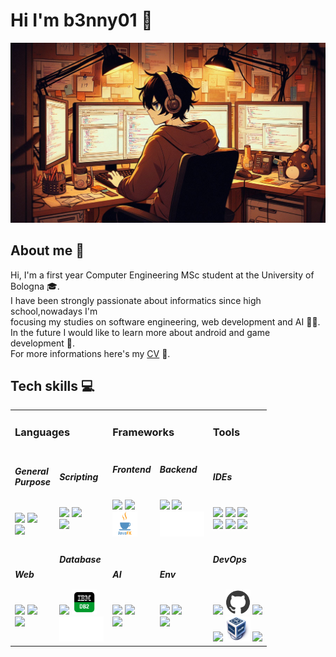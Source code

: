 # Hi I'm b3nny01 👋

<img src="_readmeImgs_/profileDesk.jpeg" width="600px">

## About me 📒

<p style="width:600 px">
Hi, I'm a first year Computer Engineering MSc student at the University of Bologna 🎓.<br/>
I have been strongly passionate about informatics since high school,nowadays I'm<br/>
focusing my studies on software engineering, web development and AI 👨‍💻.<br/>
In the future I would like to learn more about android and game development 👾.<br/>
For more informations here's my <a href="https://github.com/b3nny01/b3nny01/blob/main/_static_/Benenati_CV_en.pdf" target="_blank">CV</a> 📎.
</p>

## Tech skills 💻

<p align="center" style="width:600px">
<table>
<tr></tr>
<tr><td colspan="2"><h3>Languages</h3></td> <td colspan="2"><h3>Frameworks</h3></td><td colspan="2"><h3>Tools</h3></td></tr>
<tr>
    <td>
        <h5>General<br/>Purpose</h5><br/>
         <img src="https://cdn.jsdelivr.net/gh/devicons/devicon@latest/icons/c/c-original.svg" height="40px"/>
         <img src="https://cdn.jsdelivr.net/gh/devicons/devicon@latest/icons/java/java-original.svg" height="40px"/><br/>
         <img src="https://cdn.jsdelivr.net/gh/devicons/devicon@latest/icons/kotlin/kotlin-original.svg"  height="40px"/>  
    </td>
    <td>
        <h5>Scripting<br/></h5><br/>    
         <img src="https://cdn.jsdelivr.net/gh/devicons/devicon@latest/icons/bash/bash-original.svg" height="40px" />
         <img src="https://cdn.jsdelivr.net/gh/devicons/devicon@latest/icons/python/python-original.svg" height="40px" /><br/>
         <img src="https://cdn.jsdelivr.net/gh/devicons/devicon@latest/icons/javascript/javascript-original.svg" height="40px" />
    </td>
    <td>
        <h5>Frontend</h5><br/>
         <img src="https://cdn.jsdelivr.net/gh/devicons/devicon@latest/icons/jquery/jquery-plain-wordmark.svg" height="40px"/>
         <img src="https://cdn.jsdelivr.net/gh/devicons/devicon@latest/icons/react/react-original.svg" height="40px"/><br/>
         <img src="_readmeImgs_/frameworks/javafx.png" height="40px">
    </td>
    <td>
        <h5>Backend</h5><br/>
         <img src="https://cdn.jsdelivr.net/gh/devicons/devicon@latest/icons/hibernate/hibernate-original.svg" height="40px" />
         <img src="https://cdn.jsdelivr.net/gh/devicons/devicon@latest/icons/nodejs/nodejs-original.svg" height="40px"/><br/>
         <img src="_readmeImgs_/empty.png" height="40px">
    </td>
    <td colspan="2">
        <h5>IDEs</h5><br/>
         <img src="https://cdn.jsdelivr.net/gh/devicons/devicon@latest/icons/eclipse/eclipse-original.svg" height="40px" />
         <img src="https://cdn.jsdelivr.net/gh/devicons/devicon@latest/icons/dbeaver/dbeaver-original.svg" height="40px"/>
         <img src="https://cdn.jsdelivr.net/gh/devicons/devicon@latest/icons/androidstudio/androidstudio-original.svg" height="40px" /><br/>
         <img src="https://cdn.jsdelivr.net/gh/devicons/devicon@latest/icons/visualstudio/visualstudio-original.svg" height="40px"/>  
         <img src="https://cdn.jsdelivr.net/gh/devicons/devicon@latest/icons/vscode/vscode-original.svg" height="40px"/>       
         <img src="https://cdn.jsdelivr.net/gh/devicons/devicon@latest/icons/nano/nano-original.svg" height="40px"/>
    </td>
</tr>
<tr></tr>
<tr>
    <td>
        <h5>Web</h5><br/>
         <img src="https://cdn.jsdelivr.net/gh/devicons/devicon@latest/icons/html5/html5-original.svg"  height="40px" />
         <img src="https://cdn.jsdelivr.net/gh/devicons/devicon@latest/icons/css3/css3-original.svg"  height="40px"/><br/>
         <img src="https://cdn.jsdelivr.net/gh/devicons/devicon@latest/icons/javascript/javascript-original.svg" height="40px" />     
    </td>
    <td>
        <h5>Database</h5><br/>
         <img src="https://cdn.jsdelivr.net/gh/devicons/devicon@latest/icons/mariadb/mariadb-original.svg" height="40px"/>
         <img src="_readmeImgs_/languages/db2.png" height="40px"><br>
         <img src="_readmeImgs_/empty.png" height="40px">   
    </td>
    <td >
        <h5>AI</h5><br/>
         <img src="https://cdn.jsdelivr.net/gh/devicons/devicon@latest/icons/numpy/numpy-original.svg" height="40px" />
         <img src="https://cdn.jsdelivr.net/gh/devicons/devicon@latest/icons/pandas/pandas-original.svg" height="40px"/><br/>
         <img src="https://cdn.jsdelivr.net/gh/devicons/devicon@latest/icons/pytorch/pytorch-original.svg" height="40px"/>        
    </td>
    <td >
        <h5>Env</h5><br/> 
         <img src="https://cdn.jsdelivr.net/gh/devicons/devicon@latest/icons/android/android-original.svg" height="40px" />
         <img src="https://cdn.jsdelivr.net/gh/devicons/devicon@latest/icons/arduino/arduino-original.svg" height="40px"/><br/>
         <img src="https://cdn.jsdelivr.net/gh/devicons/devicon@latest/icons/raspberrypi/raspberrypi-original.svg" height="40px"/>      
    </td>
    <td colspan="2">
        <h5>DevOps</h5><br/>
         <img src="https://cdn.jsdelivr.net/gh/devicons/devicon@latest/icons/git/git-original.svg" height="40px"/>
         <img src="_readmeImgs_/tools/github.svg" height="40px"/>
         <img src="https://cdn.jsdelivr.net/gh/devicons/devicon@latest/icons/gradle/gradle-original.svg" height="40px"/><br/>
         <img src="https://cdn.jsdelivr.net/gh/devicons/devicon@latest/icons/ansible/ansible-original.svg" height="40px"/>
         <img src="_readmeImgs_/tools/virtualbox.png" height="40px">
         <img src="https://cdn.jsdelivr.net/gh/devicons/devicon@latest/icons/docker/docker-original.svg" height="40px"/>
    </td>
</tr>
</table>
</p>
